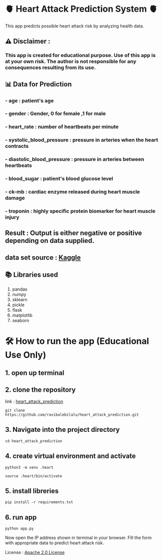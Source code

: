 #  🫀 Heart Attack Prediction System 🫀

This app predicts possible heart attack risk by analyzing  health data.

## ⚠️ Disclaimer : 
### This app is created for educational purpose. Use of this app is at your own risk.  The author is not responsible for any consequences resulting from its use.
##  📊 Data for Prediction

### - **age** :  patient's age
### - **gender** : Gender, 0 for female ,1 for male
### - **heart_rate** : number of heartbeats per minute
### - **systolic_blood_pressure** : pressure in arteries when the heart contracts
### - **diastolic_blood_pressure** :  pressure in arteries between heartbeats
### - **blood_sugar** :  patient's blood glucose level
### - **ck-mb** :  cardiac enzyme released during heart muscle damage
### - **troponin** : highly specific protein biomarker for heart muscle injury

## Result : Output is either negative or positive depending on data supplied.



   ## data set  source : [Kaggle](https://www.kaggle.com/datasets/fatemehmohammadinia/heart-attack-dataset-tarik-a-rashid)


   ## 📚 Libraries  used

   1. pandas
   2. numpy
   3. sklearn
   4. pickle
   5. flask
   6. matplotlib
   7. seaborn

# 🛠️ How to run the app (Educational Use Only)

## 1. open up terminal

## 2. clone the repository 
   link : [heart_attack_prediction](https://github.com/ravibalebilalu/heart_attack_prediction.git)

   ```
   git clone  https://github.com/ravibalebilalu/heart_attack_prediction.git
   ```
##  3. Navigate into the project directory
```
cd heart_attack_prediction
```

## 4. create virtual environment and activate

```
python3 -m venv .heart
```
```
source .heart/bin/activate
```
## 5. install libreries

```
pip install -r requirements.txt
```

## 6. run app

```
python app.py
```
 Now open the IP address shown in terminal in your browser.
Fill the form with appropriate data to predict heart attack risk.

License :  [ Apache 2.0 License ](https://www.apache.org/licenses/LICENSE-2.0)
